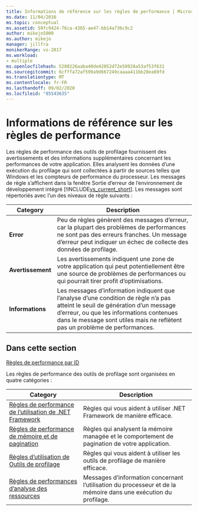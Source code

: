 ```yaml
---
title: Informations de référence sur les règles de performance | Microsoft Docs
ms.date: 11/04/2016
ms.topic: conceptual
ms.assetid: 59fc9424-76ca-4365-ae47-bb14a736c9c2
author: mikejo5000
ms.author: mikejo
manager: jillfra
monikerRange: vs-2017
ms.workload:
- multiple
ms.openlocfilehash: 5280226aaba40de42052d72e58928a53af53f631
ms.sourcegitcommit: 6cfffa72af599a9d667249caaaa411bb28ea69fd
ms.translationtype: MT
ms.contentlocale: fr-FR
ms.lasthandoff: 09/02/2020
ms.locfileid: "85543635"
---
```

# <a name="performance-rules-reference"></a>Informations de référence sur les règles de performance
Les règles de performance des outils de profilage fournissent des avertissements et des informations supplémentaires concernant les performances de votre application. Elles analysent les données d’une exécution du profilage qui sont collectées à partir de sources telles que Windows et les compteurs de performance du processeur. Les messages de règle s’affichent dans la fenêtre Sortie d’erreur de l’environnement de développement intégré [!INCLUDE[vs_current_short](../code-quality/includes/vs_current_short_md.md)]. Les messages sont répertoriés avec l’un des niveaux de règle suivants :

|Category|Description|
|-|-|
|**Error**|Peu de règles génèrent des messages d’erreur, car la plupart des problèmes de performances ne sont pas des erreurs franches. Un message d’erreur peut indiquer un échec de collecte des données de profilage.|
|**Avertissement**|Les avertissements indiquent une zone de votre application qui peut potentiellement être une source de problèmes de performances ou qui pourrait tirer profit d’optimisations.|
|**Informations**|Les messages d’information indiquent que l’analyse d’une condition de règle n’a pas atteint le seuil de génération d’un message d’erreur, ou que les informations contenues dans le message sont utiles mais ne reflètent pas un problème de performances.|

## <a name="in-this-section"></a>Dans cette section

[Règles de performance par ID](../profiling/performance-rules-by-id.md)

Les règles de performance des outils de profilage sont organisées en quatre catégories :

|Category|Description|
|-|-|
|[Règles de performance de l’utilisation de .NET Framework](../profiling/dotnet-framework-usage-performance-rules.md)|Règles qui vous aident à utiliser .NET Framework de manière efficace.|
|[Règles de performance de mémoire et de pagination](../profiling/memory-and-paging-performance-rules.md)|Règles qui analysent la mémoire managée et le comportement de pagination de votre application.|
|[Règles d’utilisation de Outils de profilage](../profiling/profiling-tools-usage-rules.md)|Règles qui vous aident à utiliser les outils de profilage de manière efficace.|
|[Règles de performances d’analyse des ressources](../profiling/resource-monitoring-performance-rules.md)|Messages d’information concernant l’utilisation du processeur et de la mémoire dans une exécution du profilage.|
